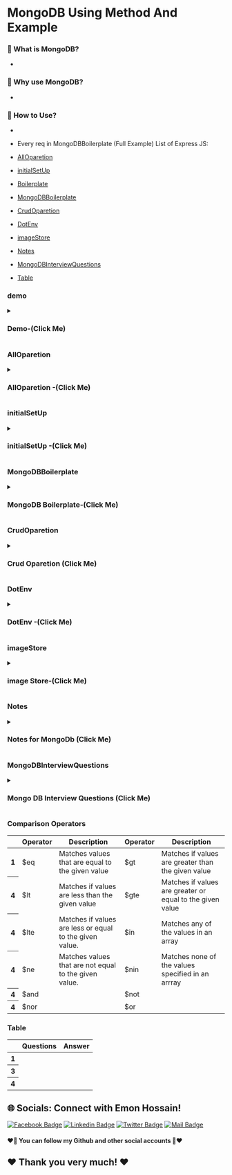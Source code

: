 # MongoDB Using Method And Example

### 🔭 What is MongoDB?
- 
### 👯 Why use MongoDB?
- 
###  🤔 How to Use?
- 

- Every req in MongoDBBoilerplate (Full Example)
List of Express JS:
- [AllOparetion](#AllOparetion)
- [initialSetUp](#initialSetUp)
- [Boilerplate](#Boilerplate)
- [MongoDBBoilerplate](#MongoDBBoilerplate)
- [CrudOparetion](#CrudOparetion)
- [DotEnv](#DotEnv)
- [imageStore](#imageStore)
- [Notes](#Notes)
- [MongoDBInterviewQuestions](#MongoDBInterviewQuestions)
- [Table](#Table)


### demo
<details>
<summary>
  <h3> Demo-(Click Me)</h3>
</summary>
<br >
	
```js

Demo Content

```
</details>


### AllOparetion
<details>
<summary>
  <h3> AllOparetion -(Click Me)</h3>
</summary>
<br >
	
```js

All Opareation Client > Database > Mongodb
========================================
========  Get Method  (Email waise data fetch in MongoDb) =================
<---Client Code--->
const { user } = useContext(AuthContext);
  const [orders, setOrders] = useState([]);
    fetch(`http://localhost:5000/orders?email=${user?.email}`)
      .then((res) => {
        // if (res.status === 401 || res.status === 403) {
        //   return logout();
        // }
        return res.json();
      })
      .then((data) => {
        setOrders(data);
      });
  }, [user?.email]);
	
<---Database Code--->
//orders api
    app.get("/orders", async (req, res) => {
      let query = {};
      if (req.query.email) {
        query = {
          email: req.query.email,
        };
      }
      const result = await orderCollection.find(query).toArray();
      res.send(result);
    });
	
========================================	

========   Method ( MongoDB ObjectId  বাদে অন্য id ধরে data load ) =======
<---Client Code--->
 const { serviceName, phone, price, service, _id, customer, status } = order;
  const [orderService, setOrderService] = useState([]);
  useEffect(() => {
    fetch(`http://localhost:5000/services/${service}`)
      .then((res) => res.json())
      .then((data) => setOrderService(data));
  }, [service]);

<---Database Code--->

<---   Method () --->
<---Client Code--->

<---Database Code--->


```
</details>


### initialSetUp
<details>
<summary>
  <h3> initialSetUp -(Click Me)</h3>
</summary>
<br >
	
```js


১। mongodb atlas data host korte dai pore data niya kaj korte pari
2.mongodb connect korar jonno (URI) thakbe 
=>const uri = ;
3. mongodb oi URI er jonno ekta Client dei jaite oi URI (update, post, get, delete) korte pari and URI pass korte hobe
=> const client = new MongoClient(uri);
4. Sei client ke Connect kora and Database er kaj async kaj
async function run() {
  await client.connect();
}
5. app.use(express.json())
6. 

0. npm install mongodb
1. create New Project (copy user and password)
2. Database > Connect > connect your application copy (include full drive) paste index.js 
//
const { MongoClient, ServerApiVersion } = require('mongodb');
const uri = "mongodb+srv://GeniusCar:<password>@cluster0.nftlnia.mongodb.net/?retryWrites=true&w=majority";
const client = new MongoClient(uri, { useNewUrlParser: true, useUnifiedTopology: true, serverApi: ServerApiVersion.v1 });
client.connect(err => {
  const collection = client.db("test").collection("devices");
  // perform actions on the collection object
  client.close();
});
3. Remove this and create async function
client.connect(err => {
  const collection = client.db("test").collection("devices");
  // perform actions on the collection object
  client.close();
}); 
4. create async function (follow mongodb crud find many)
async function run(){
    try{
        //4.1 create collection 
const serviceCollection = client.db("geniusCar").collection(services);
    }
    finally{

    }
}
run().catch(error => console.error(error))
5. Database > collections > create database same name 
client.db("geniusCar").collection("services");
database name (geniusCar)
collection(services)
6. Backend data load করতে api lagbe
app.get('/services', async(req, res) => {

    })
7. query কারে কারে find করতে চাই ( )
 const query = { runtime: { $lt: 15 } };

৮। সব গুলাকে find করতে চাইলে empty object দিতে হবে।

const query = { };
৯। data sort করতে options use করে। 
  const options = {
      // sort returned documents in ascending order by title (A->Z)
      sort: { title: 1 },
      // Include only the `title` and `imdb` fields in each returned document
      projection: { _id: 0, title: 1, imdb: 1 },
    };
10. অথবা find use করতে cursor নিবো।
    const query = { };
    const cursor = serviceCollection.find(query);





```
</details>
	
	

### MongoDBBoilerplate
<details>
<summary>
  <h3> MongoDB Boilerplate-(Click Me)</h3>
</summary>
<br >
	
```js

const express = require("express");
const cors = require("cors");
const { MongoClient, ServerApiVersion } = require("mongodb");
require("dotenv").config();

const app = express();
const PORT = process.env.PORT || 5000;

//middleware
app.use(cors());
app.use(express.json());


const uri = `mongodb+srv://${process.env.DB_USER}:${process.env.DB_PASSWORD}@cluster0.nftlnia.mongodb.net/?retryWrites=true&w=majority`;
const client = new MongoClient(uri, {
  useNewUrlParser: true,
  useUnifiedTopology: true,
  serverApi: ServerApiVersion.v1,
});

async function run() {
  try {
    const serviceCollection = client.db("geniusCar").collection(services);
    //Backend data load করতে api lagbe
    app.get("/services", async (req, res) => {
      //সব গুলাকে find করতে চাইলে empty object দিতে হবে।
      const query = {};
      //data sort করতে options use করে। অথবা find use করতে cursor নিবো।
      const cursor = serviceCollection.find(query);
      // async/ promise call হচ্ছে তাই await use করতে হবে
      //toArray দিয়ে cursor টাকে array তে convert করতে হবে  যাতে client site use  করতে হবে
      const services = await cursor.toArray();
      res.send(services);
    });
  } finally {
  }
}
run().catch((error) => console.error(error));

app.get("/", (req, res) => {
  res.send("Hello Genius Car Server");
});
app.listen(PORT, () => {
  console.log("genius car server is running", PORT);
});

============================================



//mongodb 
0. npm install mongodb
1. create New Project (copy user and password)
2. Database > Connect > connect your application copy (include full drive) paste index.js 
//
const { MongoClient, ServerApiVersion } = require('mongodb');
const uri = "mongodb+srv://GeniusCar:<password>@cluster0.nftlnia.mongodb.net/?retryWrites=true&w=majority";
const client = new MongoClient(uri, { useNewUrlParser: true, useUnifiedTopology: true, serverApi: ServerApiVersion.v1 });
client.connect(err => {
  const collection = client.db("test").collection("devices");
  // perform actions on the collection object
  client.close();
});
3. Remove this and create async function
client.connect(err => {
  const collection = client.db("test").collection("devices");
  // perform actions on the collection object
  client.close();
}); 
4. create async function (follow mongodb crud find many)
async function run(){
    try{
        //4.1 create collection 
const serviceCollection = client.db("geniusCar").collection('services');
    }
    finally{

    }
}
run().catch(error => console.error(error))
5. Database > collections > create database same name 
client.db("geniusCar").collection(services);
database name (geniusCar)
collection(services)
6. Backend data load করতে api lagbe
app.get('/services', async(req, res) => {

    })
7. query কারে কারে find করতে চাই ( )
 const query = { runtime: { $lt: 15 } };

৮। সব গুলাকে find করতে চাইলে empty object দিতে হবে।

const query = { };
৯। data sort করতে options use করে। 
  const options = {
      // sort returned documents in ascending order by title (A->Z)
      sort: { title: 1 },
      // Include only the `title` and `imdb` fields in each returned document
      projection: { _id: 0, title: 1, imdb: 1 },
    };
10. অথবা find use করতে cursor নিবো।
    const query = { };
    const cursor = serviceCollection.find(query);

11. data create করার জন্য Express er post method use করতে হয়
 //orders api call
    app.post("/orders", async (req, res) => {
      const order = req.body;
      const result = orderCollection.insertOne(order);
      res.send(result);
    });
12. //  call post method
    fetch("http://localhost:5000/orders", {
      method: "POST",
      headers: {
        "content-type": "application/json",
      },
      body:JSON.stringify(order)
    })
    .then(res=> res.json)
    .then(data=> console.log(data))
    .then(error => console.error(error))
13, //api get korte hole
  app.get("/orders", async (req, res) => {
      const query = {};
      const cursor = orderCollection.find(query);
      const orders = await cursor.toArray();
      res.send(orders);
    });
  14, delete server site
  // delete method
    app.delete("/orders/:id", async (req, res) => {
      const id = req.params.id;
      const query = { _id: ObjectId(id) };
      const result = await orderCollection.deleteOne(query);
      res.send(result);
    });
    15. delete client site code
      const handleDelete = (id) => {
    const proceed = window.confirm("Are you sure, you want ");
    if (proceed) {
      fetch(`http://localhost:5000/orders/${id}`, {
        method: "DELETE",
      })
        .then((res) => res.json())
        .then((data) => {
          console.log(data);
          if (data.deletedCount > 0) {
            alert("deleted successfully");
            const remaining = orders.filter(odr=> odr._id !== id);
            setOrders(remaining)
          }
        });
    }
  };

14. patch server code
 //patch
    app.patch('/orders/:id', async(req, res) => {
      const id = req.params.id;
      const status = req.body.status;
      const query = {_id:ObjectId(id)};
      const updateDoc = {
        $set:{
          status: status
        }
      }
      const result = await orderCollection.updateOne(query, updateDoc);
      res.send(result)
    })
    14. patch client site code
    //patch
  const handleStatusUpdate = (id) => {
    fetch(`http://localhost:5000/orders/${id}`, {
      method: "PATCH",
      Headers: {
        "content-type": "application/json",
      },
      body: JSON.stringify({ status: "Approved" }),
    })
      .then((res) => res.json())
      .then((data) => {
        console.log(data);
        if (data.modifiedCOunt > 0) {
          const remaining = orders.filter((odr) => odr._id !== id);
          const approving = orders.find(odr => odr._id === id);
          approving.status = 'Approved'
          const newOrders = [...remaining, approving];
          setOrders(newOrders);
        }
      });
  };





```
</details>


### CrudOparetion
<details>
<summary>
  <h3> Crud Oparetion (Click Me)</h3>
</summary>
<br >
	
```js

MongoDB  CRUD operation নিয়ে simple talk ? 

C ---- Create বা insert  Data => 
Server থেকে  নতুন  Data কে   .insertOne() , .insertMany() দিয়ে  MongoDB র Collection এ  সেই নতুন Data পাঠিয়ে দেয়া ।
R ----- Read  Data  =>   
MongoDB র   Collection  থেকে কোনো  Data  কে  ব্যাবহার করার জন্য  .find()  দিয়ে     Data  কে  Server কিংবা  Client Side  এ ফিরিয়ে আনা । 
U ----- Update Data =>
MongoDB র   Collection  এ থাকা  কোনো Data কে পরিবর্তন করার জন্য .updateOne()  ,  .updateMany() , replaceOne()   ব্যাবহার করে  Server Side থেকে MongoDB  তে  Data  পাঠানো । 
D ---- Delete Data =>
MongoDB Collection এ থাকা কোনো Data কে  Delete করার জন্য .deleteOne()  ,  .deleteMany()   দিয়ে  Server  থেকে  MongoDB  তে কমান্ড  পাঠানো ।

//Number 1 of CRUD POST method
// POST (Crud er => C )

//Step 1 : (send data client to server)
 const handleAddServant = (event) => {
    event.preventDefault();
    console.log(servant);
    
//(send data client to server)
    fetch('http://localhost:5000/servants', {
        method: 'POST',
        headers: {
            'content-type': 'application/json'
        },
        body: JSON.stringify(servant)
    })
    .then(res => res.json())
    .then(data => {
        if(data.acknowledged){
            alert('User added successfully');
            event.target.reset();
        }
    })
  };
  
  //Step 2 : (receive data in server)
async function run() {
  try {
    const servantCollection = client
      .db("servant-database")
      .collection("servants");
      
//(receive data in server)
      app.post('/servants', async (req, res) => {
        const servant = req.body;
        console.log(servant);
        const result = await servantCollection.insertOne(servant)
        res.send(result);
    });
  } finally {
  }
}
run().catch(console.dir);

//Number 2 of CRUD GET/READ method
//Get api (Crud => R(get/read) )

async function run() {
  try {
    const servantCollection = client
      .db("servant-database")
      .collection("servants");

    //Get api (Crud => R(get/read) )
//you can access browser (http://localhost:5000/servants)
    app.get("/servants", async (req, res) => {
      const query = {};
      const cursor = servantCollection.find(query);
      const servants = await cursor.toArray();
      res.send(servants);
    });

  } finally {
  }
}
run().catch(console.dir);
	
//Number 3 of CRUD PUT/PATCH method
//Update (PUT/PATCH) api (Crud => u(PUT/PATCH) )
	
async function run() {
  try {
    const servantCollection = client
      .db("servant-database")
      .collection("servants");
	
//Update (PUT/PATCH) api (Crud => u(PUT/PATCH) )
    app.put("/servants/:id", async (req, res) => {
      const id = req.params.id;
      const query = { _id: ObjectId(id) };
      const servant = req.body;
      const option = { upsert: true };
      const updatedServant = {
        $set: {
          name: servant.name,
          address: servant.address,
          email: servant.email,
        },
      };
      const result = await servantCollection.updateOne(query, updatedServant, option);
      res.send(result);
    });
	
}
run().catch(console.dir);

app.listen(Port, () => {
  console.log(`Servant Network Server running on port ${Port}`);
});
	
//Update Component
import React, { useState } from "react";
import { useLoaderData } from "react-router-dom";

const Update = () => {
  const storedServant = useLoaderData();

  const [servant, setServant] = useState(storedServant);

  const handleUpdateServant = (event) => {
    event.preventDefault();
    console.log(servant);
    fetch(`http://localhost:5000/servants/${storedServant._id}`, {
      method: "PUT",
      headers: {
        "content-type": "application/json",
      },
      body: JSON.stringify(servant),
    })
      .then((res) => res.json())
      .then((data) => {
        if (data.modifiedCount > 0) {
          alert("user updated");
          console.log(data);
          event.target.reset()
        }
      });
  };

  const handleInputChange = (event) => {
    const field = event.target.name;
    const value = event.target.value;
    const newUser = { ...servant };
    newUser[field] = value;
    setServant(newUser);
  };

  return (
    <div className="text-center">
      <h2>Update Servant: {storedServant.name} </h2>
      <h2>Update Servant: {storedServant.email} </h2>
      <div className="">
        <form onSubmit={handleUpdateServant} className="mx-auto mb-14 max-w-md">
          <input
            type="text"
            name="name"
            defaultValue={storedServant.name}
            required
            onBlur={handleInputChange}
            placeholder="Type Name"
            className="input input-bordered input-secondary w-full max-w-xs"
          />
          <br />
          <input
            type="text"
            name="address"
            required
            onBlur={handleInputChange}
            defaultValue={storedServant.address}
            placeholder="Type address"
            className="input input-bordered input-secondary w-full max-w-xs"
          />
          <br />
          <input
            type="email"
            name="email"
            required
            defaultValue={storedServant.email}
            onBlur={handleInputChange}
            placeholder="Type Email"
            className="input input-bordered input-secondary w-full max-w-xs"
          />
          <br />
          <button className="btn btn-outline btn-success" type="submit">
            Update Servant
          </button>
        </form>
      </div>
    </div>
  );
};

export default Update;


	
//Number 4 of CRUD DELETE method
//DELETE  api (Crud => D(DELETE) )

async function run() {
  try {
    const servantCollection = client
      .db("servant-database")
      .collection("servants");

//Delete api (CRUD => D )
    app.delete("/servants/:id", async (req, res) => {
      const id = req.params.id;
      const query = { _id: ObjectId(id) };
      const result = await servantCollection.deleteOne(query);
      console.log(result);
      res.send(result);
    });

  } finally {
  }
}
run().catch(console.dir);

	
//delete component
const Blog = () => {
  const servants = useLoaderData();
  const [displayServants, setDisplayServants] = useState(servants);

  const handleDelete = (servant) => {
    const agree = window.confirm(
      `Are you sure you want to delete: ${servant.name}`
    );
    if (agree) {
      console.log(agree);
      fetch(`http://localhost:5000/servants/${servant._id}`, {
        method: "DELETE",
      })
        .then((res) => res.json())
        .then((data) => {
          if (data.deletedCount > 0) {
            alert("user deleted successfully");
            const remainingServant = displayServants.filter(
              (srvnt) => srvnt._id !== servant._id
            );
            setDisplayServants(remainingServant);
          }
        });
    }
  };
	
  return (
    <div className="text-center">
      <h2>Blog</h2>
      <h1>servant: {displayServants.length}</h1>
      <div>
        {displayServants.map((servant) => (
          <div className="p-4 mb-3 border" key={servant._id}>
            <p>{servant.name}</p>
            <p>{servant.email}</p>
            <button
              className="btn btn-tiny"
              onClick={() => handleDelete(servant)}
            >
              X
            </button>
          </div>
        ))}
      </div>
    </div>
  );
};

export default Blog;
	
```
</details>


### DotEnv
<details>
<summary>
  <h3> DotEnv -(Click Me)</h3>
</summary>
<br >
	
```js

/* 
১। npm install dotenv --save
2 create .env file in your root folder
DB_USER=Genius
DB_PASSWORD=ylqSoHGMEeM8
3. inde.js file (change username and password)
require('dotenv').config()
const uri = `mongodb+srv://${process.env.DB_USER}:${process.env.DB_PASSWORD}@cluster0.nftlnia.mongodb.net/?retryWrites=true&w=majority`;




*/

```
</details>


### imageStore
<details>
<summary>
  <h3> image Store-(Click Me)</h3>
</summary>
<br >
	
```js

//Three places to setore images
1. Thirt party Image hosting server
2. File system of your server
3. mongodb (databasae)

```
</details>



### Notes
<details>
<summary>
  <h3>Notes for MongoDb  (Click Me)</h3>
</summary>
<br >
  - Notes must be know every single part for interview 

```js

************Mongo DB  Notes************
//Module 65-8
 1.What are MongoDb operators?
MongoDb offers the following query operator types:
i. Comparison
ii. Logical
iii. Element
iv. Evalution
v. Geospatial
vi. Array
vii. Bitwise
viii. Comments
	
	
	
	

************End Node Notes************
```
</details>
  
### MongoDBInterviewQuestions
<details>
<summary>
  <h3>Mongo DB Interview Questions (Click Me)</h3>
</summary>
<br >
 must be know every single part for interview https://roadmap.sh/react
	
 ```js
************Mongo DB Interview Questions************
	
//Milestone: 11 Backend and Database integrate
//Node.js Interview Questions
//Module 65.9
1. What is Node.js and how it works?
2. What are the key features of Node.js?
3. What in npm? What is the main functionality of npm?
4. What is the difference between JavaScript and Node.js?
5. What is event-driven programming in Node.js?
6. How single threaded handles concurrency when multiple I/O operations happing in Node.js?
7. What is package.json?
8. What is Event loop in Node.js and how does it work?
9. What do you understand by callback hell?

//MongoDb Interview Questions	
1. What is a Document in MongoDb?
2. What is Collection in MongoDb?
3. What are some fetures of MongoDb?
4. When to use MongoDb?
5. What are some of the advantages of MongoDB?
6. What type of DBMS is MongoDB?
7. What is the difference between MongoDB and MYSql?
8. Explain the Structure of ObjectID in MongoDB?
9. What is CRUD in MongoDB?
	
	
	
	
	
	
	
  ************Mongo DB Interview Questions************
 ```
</details>

### Comparison Operators
<div class="overflow-x-auto">
  <table class="table w-full">
    <!-- head -->
    <thead>
      <tr>
        <th></th>
        <th>Operator</th>
        <th>Description</th>
	<th>Operator</th>
        <th>Description</th>
      </tr>
    </thead>
    <tbody>
      <!-- row 1 -->
      <tr>
        <th>1</th>
        <td>$eq </td>
        <td>Matches values that are equal to the given value </td>
	<td> $gt </td>
        <td> Matches if values are greater than the given value </td>
      </tr>
      <!-- row 2 -->
      <tr>
        <th>4</th>
        <td>$lt </td>
        <td>Matches if values are less than the given value </td>
	<td>$gte </td>
        <td> Matches if values are greater or equal to the given value</td>
      </tr>
       <!-- row 1 -->
      <tr>
        <th>4</th>
        <td>$lte </td>
        <td>Matches if values are less or equal to the given value.</td>
	<td> $in</td>
        <td>Matches any of the values in an array </td>
      </tr> <!-- row 1 -->
      <tr>
      <tr>
        <th>4</th>
        <td> $ne</td>
        <td>Matches values that are not equal to the given value. </td>
	<td>$nin </td>
        <td> Matches none of the values specified in an arrray </td>
      </tr> <!-- row 1 -->
      <tr>
        <th>4</th>
        <td>$and </td>
        <td> </td>
	  <td>$not </td>
        <td> </td>
      </tr>
      </tr> <!-- row 1 -->
      <tr>
        <th>4</th>
        <td>$nor </td>
        <td> </td>
	<td>$or </td>
        <td> </td>
      </tr>
    </tbody>
  </table>
</div>

### Table
<div class="overflow-x-auto">
  <table class="table w-full">
    <!-- head -->
    <thead>
      <tr>
        <th></th>
        <th>Questions</th>
        <th>Answer</th>
      </tr>
    </thead>
    <tbody>
      <!-- row 1 -->
      <tr>
        <th>1</th>
        <td> </td>
        <td> </td>
      </tr>
      <!-- row 2 -->
      <tr>
        <th>3</th>
        <td> </td>
        <td> </td>
      </tr>
       <!-- row 1 -->
      <tr>
        <th>4</th>
        <td> </td>
        <td> </td>
      </tr>
    </tbody>
  </table>
</div>



## 🌐 Socials: Connect with Emon Hossain!

[![Facebook Badge](https://img.shields.io/badge/Facebook-1877F2?style=for-the-badge&logo=facebook&logoColor=white)](https://fb.com/emonhossain6) [![Linkedin Badge](https://img.shields.io/badge/LinkedIn-0077B5?style=for-the-badge&logo=linkedin&logoColor=white)](https://www.linkedin.com/in/emon007iu/) [![Twitter Badge](https://img.shields.io/badge/Twitter-1DA1F2?style=for-the-badge&logo=twitter&logoColor=white)](https://twitter.com/@emon_hossain7) [![Mail Badge](https://img.shields.io/badge/Gmail-D14836?style=for-the-badge&logo=gmail&logoColor=white)](mailto:emon.hossain.wd@gmail.com)

<h4>❤️🤔 You can follow my Github and other social accounts 🤔❤️</h4>
<h2>❤️ Thank you very much! ❤️</h2>

